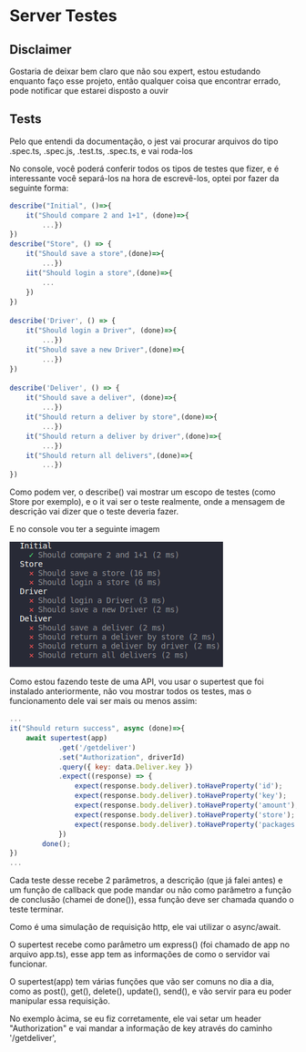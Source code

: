 # Server Testes

## Disclaimer

Gostaria de deixar bem claro que não sou expert, estou estudando enquanto faço esse projeto, então qualquer coisa que encontrar errado, pode notificar que estarei disposto a ouvir

## Tests

Pelo que entendi da documentação, o jest vai procurar arquivos do tipo .spec.ts, .spec.js, .test.ts, .spec.ts, e vai roda-los

No console, você poderá conferir todos os tipos de testes que fizer, e é interessante você separá-los na hora de escrevê-los, optei por fazer da seguinte forma:

```javascript
describe("Initial", ()=>{
    it("Should compare 2 and 1+1", (done)=>{
        ...})
})
describe("Store", () => {
    it("Should save a store",(done)=>{
        ...})
    iit("Should login a store",(done)=>{
        ...
    })
})

describe('Driver', () => {
    it("Should login a Driver", (done)=>{
        ...})
    it("Should save a new Driver",(done)=>{
        ...})
})

describe('Deliver', () => {
    it("Should save a deliver", (done)=>{
        ...})
    it("Should return a deliver by store",(done)=>{
        ...})
    it("Should return a deliver by driver",(done)=>{
        ...})
    it("Should return all delivers",(done)=>{
        ...})
})
```
Como podem ver, o describe() vai mostrar um escopo de testes (como Store por exemplo), e o it vai ser o teste realmente, onde a mensagem de descrição vai dizer que o teste deveria fazer.

E no console vou ter a seguinte imagem

![](/RdmeAssets/JestConsole1.png)

Como estou fazendo teste de uma API, vou usar o supertest que foi instalado anteriormente, não vou mostrar todos os testes, mas o funcionamento dele vai ser mais ou menos assim:

```javascript
...
it("Should return success", async (done)=>{
    await supertest(app)
            .get('/getdeliver')
            .set("Authorization", driverId)
            .query({ key: data.Deliver.key })
            .expect((response) => {
                expect(response.body.deliver).toHaveProperty('id');
                expect(response.body.deliver).toHaveProperty('key');
                expect(response.body.deliver).toHaveProperty('amount');
                expect(response.body.deliver).toHaveProperty('store');
                expect(response.body.deliver).toHaveProperty('packages');
            })
        done();
})
...
```
Cada teste desse recebe 2 parâmetros, a descrição (que já falei antes) e um função de callback que pode mandar ou não como parâmetro a função de conclusão (chamei de done()), essa função deve ser chamada quando o teste terminar.

Como é uma simulação de requisição http, ele vai utilizar o async/await.

O supertest recebe como parâmetro um express() (foi chamado de app no arquivo app.ts), esse app tem as informações de como o servidor vai funcionar.

O supertest(app) tem várias funções que vão ser comuns no dia a dia, como as post(), get(), delete(), update(), send(), e vão servir para eu poder manipular essa requisição.

No exemplo àcima, se eu fiz corretamente, ele vai setar um header "Authorization" e vai mandar a informação de key através do caminho '/getdeliver',